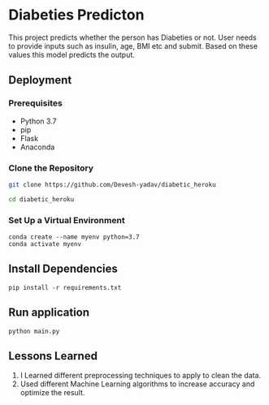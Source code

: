 
# Diabeties Predicton

This project predicts whether the person has Diabeties or not.
User needs to provide inputs such as insulin, age, BMI etc and submit. Based on these values this model predicts the output.


## Deployment

### Prerequisites
- Python 3.7
- pip
- Flask
- Anaconda

### Clone the Repository
```bash
git clone https://github.com/Devesh-yadav/diabetic_heroku

cd diabetic_heroku
```

### Set Up a Virtual Environment
```
conda create --name myenv python=3.7
conda activate myenv
```



## Install Dependencies
```
pip install -r requirements.txt
```
## Run application
```
python main.py

```
## Lessons Learned

1. I Learned different preprocessing techniques to apply to clean the data.
2. Used different Machine Learning algorithms to increase accuracy and optimize the result.

